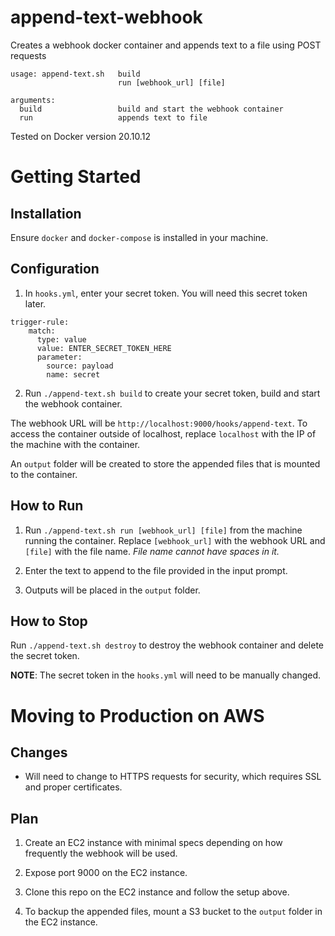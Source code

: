 # append-text-webhook

Creates a webhook docker container and appends text to a file using POST requests

```
usage: append-text.sh   build
                        run [webhook_url] [file]

arguments:
  build                 build and start the webhook container
  run                   appends text to file
```

Tested on Docker version 20.10.12

# Getting Started

## Installation

Ensure `docker` and `docker-compose` is installed in your machine.

## Configuration

1. In `hooks.yml`, enter your secret token. You will need this secret token later.

```
trigger-rule:
    match:
      type: value
      value: ENTER_SECRET_TOKEN_HERE
      parameter:
        source: payload
        name: secret
```

2. Run `./append-text.sh build` to create your secret token, build and start the webhook container.

The webhook URL will be `http://localhost:9000/hooks/append-text`. To access the container outside of localhost, replace `localhost` with the IP of the machine with the container.

An `output` folder will be created to store the appended files that is mounted to the container.

## How to Run

1. Run `./append-text.sh run [webhook_url] [file]` from the machine running the container. Replace `[webhook_url]` with the webhook URL and `[file]` with the file name. _File name cannot have spaces in it._

2. Enter the text to append to the file provided in the input prompt.

3. Outputs will be placed in the `output` folder.

## How to Stop

Run `./append-text.sh destroy` to destroy the webhook container and delete the secret token.

**NOTE**: The secret token in the `hooks.yml` will need to be manually changed.

# Moving to Production on AWS

## Changes

- Will need to change to HTTPS requests for security, which requires SSL and proper certificates.

## Plan

1. Create an EC2 instance with minimal specs depending on how frequently the webhook will be used.

2. Expose port 9000 on the EC2 instance.

3. Clone this repo on the EC2 instance and follow the setup above.

4. To backup the appended files, mount a S3 bucket to the `output` folder in the EC2 instance.
